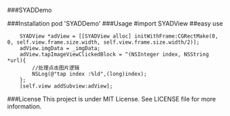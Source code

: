 ###SYADDemo

###Installation
pod 'SYADDemo'
###Usage
#import SYADView
##easy use


        SYADView *adView = [[SYADView alloc] initWithFrame:CGRectMake(0, 0, self.view.frame.size.width, self.view.frame.size.width/2)];
        adView.imgData = _imgData;
        adView.tapImageViewClickedBlock = ^(NSInteger index, NSString *url){
            //处理点击图片逻辑
            NSLog(@"tap index :%ld",(long)index);
        };
        [self.view addSubview:adView];

###License
This project is under MIT License. See LICENSE file for more information.